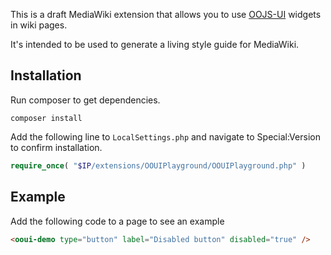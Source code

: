 This is a draft MediaWiki extension that allows you to use
[OOJS-UI](https://www.mediawiki.org/wiki/OOjs_UI) widgets in wiki pages.

It's intended to be used to generate a living style guide for MediaWiki.


## Installation

Run composer to get dependencies.

```
composer install
```

Add the following line to `LocalSettings.php` and navigate to Special:Version to confirm installation.

```php
require_once( "$IP/extensions/OOUIPlayground/OOUIPlayground.php" )
```


## Example

Add the following code to a page to see an example

```html
<ooui-demo type="button" label="Disabled button" disabled="true" />
```